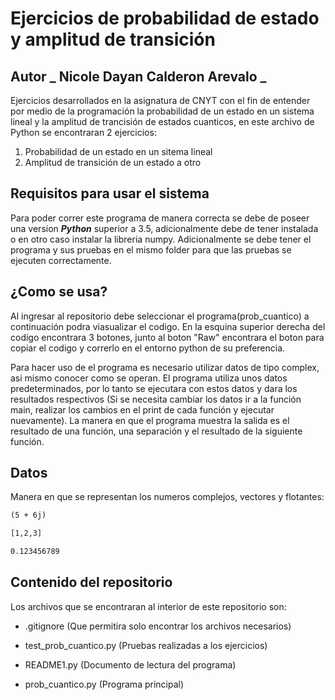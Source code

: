 # Ejercicios de probabilidad de estado y amplitud de transición

## Autor **_ Nicole Dayan Calderon Arevalo _**

Ejercicios desarrollados en la asignatura de CNYT con el fin de entender por medio de la programación la probabilidad de un estado en un sistema lineal y la amplitud de trancisión de estados cuanticos, en este archivo de Python se encontraran 2 ejercicios:

1. Probabilidad de un estado en un sitema lineal
2. Amplitud de transición de un estado a otro

## Requisitos para usar el sistema

Para poder correr este programa de manera correcta se debe de poseer una version **_Python_** superior a 3.5, adicionalmente debe de tener instalada o en otro caso instalar la libreria numpy.
Adicionalmente se debe tener el programa y sus pruebas en el mismo folder para que las pruebas se ejecuten correctamente.

## ¿Como se usa?

Al ingresar al repositorio debe seleccionar el programa(prob_cuantico) a continuación podra viasualizar el codigo. En la esquina superior derecha del codigo encontrara 3 botones, junto al boton "Raw" encontrara el boton para copiar el codigo y correrlo en el entorno python de su preferencia.

Para hacer uso de el programa es necesario utilizar datos de tipo complex, asi mismo conocer como se operan. El programa utiliza unos datos predeterminados, por lo tanto se ejecutara con estos datos y dara los resultados respectivos (Si se necesita cambiar los datos ir a la función main, realizar los cambios en el print de cada función y ejecutar nuevamente).
La manera en que el programa muestra la salida es el resultado de una función, una separación y el resultado de la siguiente función.

## Datos

Manera en que se representan los numeros complejos, vectores y flotantes:

```txt
(5 + 6j)
```

```txt
[1,2,3]
```

```txt
0.123456789
```

## Contenido del repositorio

Los archivos que se encontraran al interior de este repositorio son:

- .gitignore (Que permitira solo encontrar los archivos necesarios)

- test_prob_cuantico.py (Pruebas realizadas a los ejercicios)

- README1.py (Documento de lectura del programa)

- prob_cuantico.py (Programa principal)
